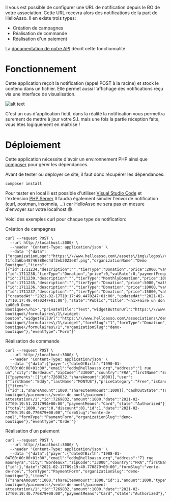 Il vous est possible de configurer une URL de notification depuis le BO de votre association.
Cette URL recevra alors des notifications de la part de HelloAsso.
Il en existe trois types:
- Création de campagnes
- Réalisation de commande
- Réalisation d'un paiement

La [documentation de notre API](https://api.helloasso.com/v5/swagger/ui/index#/) décrit cette fonctionnalité

# Fonctionnement
Cette application reçoit la notification (appel POST à la racine) et stock le contenu dans un fichier. Elle permet aussi l'affichage des notifications reçu via une interface de visualisation.

![alt text](https://github.com/HelloAsso/php-notification-handler-sample/blob/main/doc/front.png?raw=true)

C'est un cas d'application fictif, dans la réalité la notification vous permettra surement de mettre à jour votre S.I. mais une fois la partie réception faite, vous êtes logiquement en maitrise !

# Déploiement
Cette application nécessite d'avoir un environnement PHP ainsi que [composer](https://getcomposer.org/) pour gérer les dépendances.

Avant de tester ou déployer ce site, il faut donc récupérer les dépendances:

`composer install`

Pour tester en local il est possible d'utiliser [Visual Studio Code](https://code.visualstudio.com/) et l'extension [PHP Server](https://marketplace.visualstudio.com/items?itemName=brapifra.phpserver)
Il faudra également simuler l'envoi de notification (curl, postman, insomnia, ...) car HelloAsso ne sera pas en mesure d'envoyer sur votre localhost 😅.

Voici des exemples curl pour chaque type de notification:

Création de campagnes
```
curl --request POST \
  --url http://localhost:3000/ \
  --header 'Content-Type: application/json' \
  --data '{"data":{"organizationLogo":"https:\/\/www.helloasso.com\/assets\/img\/logos\/croppedimage-f1fc3a6ba48746788ec4df2eb2023e8f.png","organizationName":"Demo Boutique","tiers":[{"id":1711234,"description":"","tierType":"Donation","price":2000,"vatRate":0,"paymentFrequency":"Single","isEligibleTaxReceipt":true},{"id":1711238,"tierType":"Donation","price":0,"vatRate":0,"paymentFrequency":"Single","isEligibleTaxReceipt":true},{"id":1711239,"description":"","tierType":"MonthlyDonation","price":1000,"vatRate":0,"paymentFrequency":"Single","isEligibleTaxReceipt":true},{"id":1711235,"description":"","tierType":"Donation","price":5000,"vatRate":0,"paymentFrequency":"Single","isEligibleTaxReceipt":true},{"id":1711236,"description":"","tierType":"Donation","price":10000,"vatRate":0,"paymentFrequency":"Single","isEligibleTaxReceipt":true},{"id":1711237,"description":"","tierType":"Donation","price":15000,"vatRate":0,"paymentFrequency":"Single","isEligibleTaxReceipt":true}],"currency":"EUR","meta":{"createdAt":"2021-02-17T10:17:49.4470247+01:00","updatedAt":"2021-02-17T10:17:49.4470247+01:00"},"state":"Public","title":"<h1>Faire un don \u00e0 Demo Boutique<\/h1>","privateTitle":"Test","widgetButtonUrl":"https:\/\/www.helloasso.com\/associations\/demo-boutique\/formulaires\/1\/widget-bouton","widgetFullUrl":"https:\/\/www.helloasso.com\/associations\/demo-boutique\/formulaires\/1\/widget","formSlug":"1","formType":"Donation","url":"https:\/\/www.helloasso.com\/associations\/demo-boutique\/formulaires\/1","organizationSlug":"demo-boutique"},"eventType":"Form"}'
```

Réalisation de commande
```
curl --request POST \
  --url http://localhost:3000/ \
  --header 'Content-Type: application/json' \
  --data '{"data":{"payer":{"dateOfBirth":"1990-01-01T00:00:00+01:00","email":"eddy@helloasso.org","address":"1 rue un","city":"Bordeaux","zipCode":"33000","country":"FRA","firstName":"Eddy","lastName":"MONTUS"},"items":[{"payments":[{"id":7269832,"shareAmount":1000}],"user":{"firstName":"Eddy","lastName":"MONTUS"},"priceCategory":"Free","isCanceled":false,"id":1,"amount":1000,"type":"Payment","initialAmount":0,"state":"Processed"}],"payments":[{"items":[{"id":1,"shareAmount":1000,"shareItemAmount":1000}],"cashOutState":"Transfered","paymentReceiptUrl":"https:\/\/www.helloasso.com\/associations\/demo-boutique\/paiements\/vente-de-noel\/paiement-attestation\/1","id":7269832,"amount":1000,"date":"2021-02-17T09:19:51.2217994+00:00","paymentMeans":"Card","state":"Authorized"}],"amount":{"total":1000,"vat":0,"discount":0},"id":1,"date":"2021-02-17T09:19:40.770879+00:00","formSlug":"vente-de-noel","formType":"PaymentForm","organizationSlug":"demo-boutique"},"eventType":"Order"}'
```

Réalisation d'un paiement
```
curl --request POST \
  --url http://localhost:3000/ \
  --header 'Content-Type: application/json' \
  --data '{"data":{"payer":{"dateOfBirth":"1988-01-04T00:00:00+01:00","email":"eddy@helloasso.org","address":"71 rue mouneyra","city":"Bordeaux","zipCode":"33000","country":"FRA","firstName":"Eddy","lastName":"MONTUS"},"order":{"id":1,"date":"2021-02-17T09:19:40.770879+00:00","formSlug":"vente-de-noel","formType":"PaymentForm","organizationSlug":"demo-boutique"},"items":[{"shareAmount":1000,"shareItemAmount":1000,"id":1,"amount":1000,"type":"Payment","state":"Processed"}],"cashOutState":"Transfered","paymentReceiptUrl":"https:\/\/www.helloasso.com\/associations\/demo-boutique\/paiements\/vente-de-noel\/paiement-attestation\/1","id":7269832,"amount":1000,"date":"2021-02-17T09:19:40.770879+00:00","paymentMeans":"Card","state":"Authorized"},"eventType":"Payment"}'
```